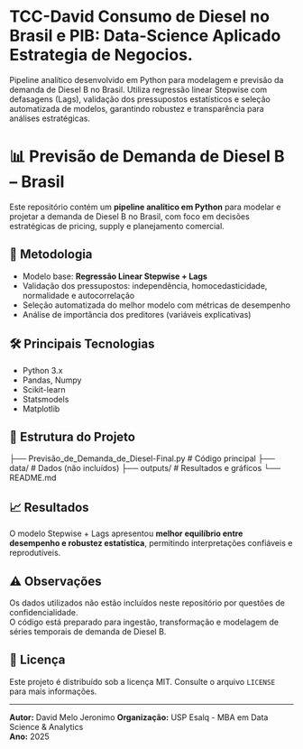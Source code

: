 # TCC-David Consumo de Diesel no Brasil e PIB: Data-Science Aplicado Estrategia de Negocios.
Pipeline analítico desenvolvido em Python para modelagem e previsão da demanda de Diesel B no Brasil. Utiliza regressão linear Stepwise com defasagens (Lags), validação dos pressupostos estatísticos e seleção automatizada de modelos, garantindo robustez e transparência para análises estratégicas.

# 📊 Previsão de Demanda de Diesel B – Brasil

Este repositório contém um **pipeline analítico em Python** para modelar e projetar a demanda de Diesel B no Brasil, com foco em decisões estratégicas de pricing, supply e planejamento comercial.

## 🧠 Metodologia
- Modelo base: **Regressão Linear Stepwise + Lags**
- Validação dos pressupostos: independência, homocedasticidade, normalidade e autocorrelação
- Seleção automatizada do melhor modelo com métricas de desempenho
- Análise de importância dos preditores (variáveis explicativas)

## 🛠️ Principais Tecnologias
- Python 3.x  
- Pandas, Numpy  
- Scikit-learn  
- Statsmodels  
- Matplotlib

## 📂 Estrutura do Projeto
├── Previsão_de_Demanda_de_Diesel-Final.py # Código principal
├── data/ # Dados (não incluídos)
├── outputs/ # Resultados e gráficos
└── README.md


## 📈 Resultados
O modelo Stepwise + Lags apresentou **melhor equilíbrio entre desempenho e robustez estatística**, permitindo interpretações confiáveis e reprodutíveis.

## ⚠️ Observações
Os dados utilizados não estão incluídos neste repositório por questões de confidencialidade.  
O código está preparado para ingestão, transformação e modelagem de séries temporais de demanda de Diesel B.

## 📜 Licença
Este projeto é distribuído sob a licença MIT. Consulte o arquivo `LICENSE` para mais informações.

---

**Autor:** David Melo Jeronimo
**Organização:** USP Esalq - MBA em Data Science & Analytics  
**Ano:** 2025

